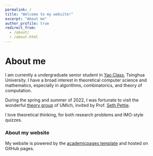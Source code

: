 ```yaml
---
permalink: /
title: "Welcome to my website!"
excerpt: "About me"
author_profile: true
redirect_from: 
  - /about/
  - /about.html
---
```


# About me

I am currently a undergraduate senior student in [Yao Class](https://iiis.tsinghua.edu.cn/en/yaoclass/), Tsinghua University. I have a broad interest in theoretical computer science and mathematics, especially in algorithms, combinatorics, and theory of computation.

During the spring and summer of 2022, I was fortunate to visit the wonderful [theory group](https://cse.engin.umich.edu/research/research-areas/theory-of-computation/) of UMich, invited by Prof. [Seth Pettie](https://web.eecs.umich.edu/~pettie/).

I love theoretical thinking, for both research problems and IMO-style quizzes.

### About my website
My website is powered by the [academicpages template](https://academicpages.github.io) and hosted on GitHub pages. 

